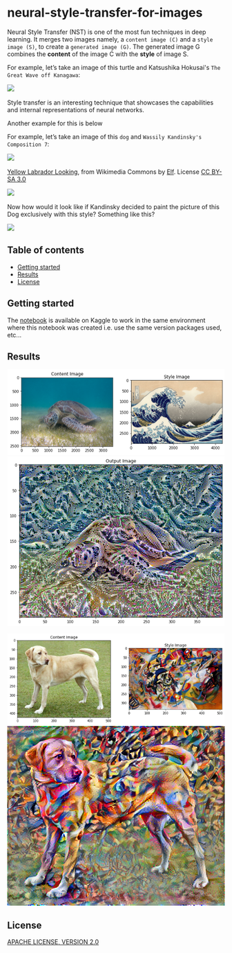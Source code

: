 # neural-style-transfer-for-images

Neural Style Transfer (NST) is one of the most fun techniques in deep learning. It merges two images namely, a `content image (C)` and a `style image (S)`, to create a `generated image (G)`. The generated image G combines the **content** of the image C with the **style** of image S.

For example, let’s take an image of this turtle and Katsushika Hokusai's `The Great Wave off Kanagawa`:

<img src="https://res.cloudinary.com/dpyleb8ih/image/upload/v1560278258/example.jpg">

Style transfer is an interesting technique that showcases the capabilities and internal representations of neural networks.

Another example for this is below

For example, let’s take an image of this `dog` and `Wassily Kandinsky's Composition 7`:

<img src="https://storage.googleapis.com/download.tensorflow.org/example_images/YellowLabradorLooking_new.jpg" width="500px"/>

[Yellow Labrador Looking](https://commons.wikimedia.org/wiki/File:YellowLabradorLooking_new.jpg), from Wikimedia Commons by [Elf](https://en.wikipedia.org/wiki/User:Elf). License [CC BY-SA 3.0](https://creativecommons.org/licenses/by-sa/3.0/deed.en)

<img src="https://storage.googleapis.com/download.tensorflow.org/example_images/Vassily_Kandinsky%2C_1913_-_Composition_7.jpg" width="500px"/>

Now how would it look like if Kandinsky decided to paint the picture of this Dog exclusively with this style? Something like this?

<img src="https://tensorflow.org/tutorials/generative/images/stylized-image.png" style="width: 500px;"/>

## Table of contents

- [Getting started](#getting-started)
- [Results](#results)
- [License](#license)

## Getting started

The [notebook](https://www.kaggle.com/akashsdas/neural-style-transfer-for-images) is available on Kaggle to work in the same environment where this notebook was created i.e. use the same version packages used, etc...

## Results

![](./docs/img-2.png)
![](./docs/img-6.png)

![](./docs/img-3.png)
![](./docs/img-5.png)

## License

[APACHE LICENSE, VERSION 2.0](./LICENSE)
